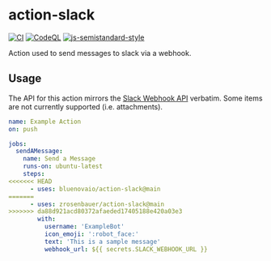 # action-slack

[![CI](https://github.com/zrosenbauer/action-slack/actions/workflows/ci.yaml/badge.svg)](https://github.com/zrosenbauer/action-slack/actions/workflows/ci.yaml)
[![CodeQL](https://github.com/zrosenbauer/action-slack/actions/workflows/codeql-analysis.yml/badge.svg)](https://github.com/zrosenbauer/action-slack/actions/workflows/codeql-analysis.yml)
[![js-semistandard-style](https://img.shields.io/badge/code%20style-semistandard-brightgreen.svg?style=flat-square)](https://github.com/standard/semistandard)

Action used to send messages to slack via a webhook.

## Usage

The API for this action mirrors the [Slack Webhook API](https://api.slack.com/methods/chat.postMessage) verbatim. Some items are not currently supported (i.e. attachments).

```yaml
name: Example Action
on: push

jobs:
  sendAMessage:
    name: Send a Message
    runs-on: ubuntu-latest
    steps:
<<<<<<< HEAD
      - uses: bluenovaio/action-slack@main
=======
      - uses: zrosenbauer/action-slack@main
>>>>>>> da88d921acd80372afaeded17405188e420a03e3
        with:
          username: 'ExampleBot'
          icon_emoji: ':robot_face:'
          text: 'This is a sample message'
          webhook_url: ${{ secrets.SLACK_WEBHOOK_URL }}
```
